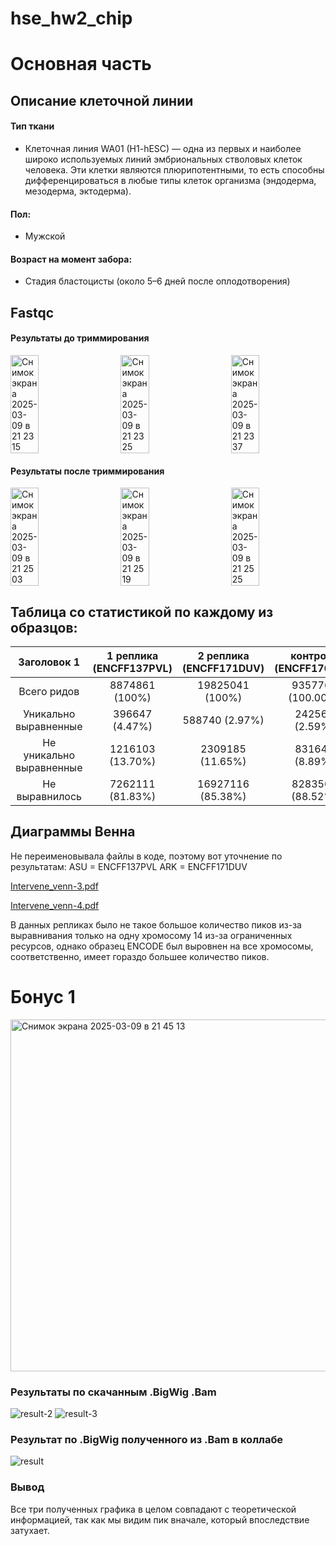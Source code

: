 # hse_hw2_chip

# Основная часть 

## Описание клеточной линии

#### Тип ткани
- Клеточная линия WA01 (H1-hESC) — одна из первых и наиболее широко используемых линий эмбриональных стволовых клеток человека. Эти клетки являются плюрипотентными, то есть способны дифференцироваться в любые типы клеток организма (эндодерма, мезодерма, эктодерма).

#### Пол:
- Мужской
  
#### Возраст на момент забора:
- Стадия бластоцисты (около 5–6 дней после оплодотворения)

## Fastqc

#### Результаты до триммирования
<div style="display: flex; justify-content: space-between;">
<img width="30%" alt="Снимок экрана 2025-03-09 в 21 23 15" src="https://github.com/user-attachments/assets/42035d55-002d-4dbb-8bf2-9b93841c8c1d" />
<img width="30%" alt="Снимок экрана 2025-03-09 в 21 23 25" src="https://github.com/user-attachments/assets/fe3876ec-7123-474d-8f46-d4bfd5639a06" />
<img width="30%" alt="Снимок экрана 2025-03-09 в 21 23 37" src="https://github.com/user-attachments/assets/67693e6a-b21e-481f-86b3-1c62e1a2003a" />
</div>

#### Результаты после триммирования 
<div style="display: flex; justify-content: space-between;">
<img width="30%" alt="Снимок экрана 2025-03-09 в 21 25 03" src="https://github.com/user-attachments/assets/ec8aadc8-b43d-4be6-a129-8875108c585a" />
<img width="30%" alt="Снимок экрана 2025-03-09 в 21 25 19" src="https://github.com/user-attachments/assets/c2f241dd-3c3f-4ed5-a2ac-01bd6b07dee3" />
<img width="30%" alt="Снимок экрана 2025-03-09 в 21 25 25" src="https://github.com/user-attachments/assets/d71081f9-d8f6-474d-9363-1e82ab076aae" />
</div>

## Таблица со статистикой по каждому из  образцов:

| Заголовок 1 | 1 реплика (ENCFF137PVL) | 2 реплика (ENCFF171DUV) | контроль (ENCFF176RJQ) |
|:-----------:|:-----------:|:-----------:|:-----------:|
| Всего ридов    | 8874861 (100%)    | 19825041 (100%)   | 9357767 (100.00%)    |
| Уникально выравненные    | 396647 (4.47%)    | 588740 (2.97%)    | 242561 (2.59%)    |
| Не уникально выравненные   | 1216103 (13.70%)  | 2309185 (11.65%)   | 831645 (8.89%)   |
| Не выравнилось   | 7262111 (81.83%)   | 16927116 (85.38%)   | 8283561 (88.52%)   |

## Диаграммы Венна 

Не переименовывала файлы в коде, поэтому вот уточнение по результатам:
ASU = ENCFF137PVL
ARK = ENCFF171DUV 

[Intervene_venn-3.pdf](https://github.com/user-attachments/files/19151392/Intervene_venn-3.pdf)

[Intervene_venn-4.pdf](https://github.com/user-attachments/files/19151393/Intervene_venn-4.pdf)

В данных репликах было не такое большое количество пиков из-за выравнивания только на одну хромосому 14 из-за ограниченных ресурсов, однако образец ENCODE был выровнен на все хромосомы, соответственно, имеет гораздо большее количество пиков.

# Бонус 1

<img width="563" alt="Снимок экрана 2025-03-09 в 21 45 13" src="https://github.com/user-attachments/assets/fbfb5f80-c991-4b91-9d3e-f5ff7051d77c" />

### Результаты по скачанным .BigWig .Bam

![result-2](https://github.com/user-attachments/assets/dbe99654-0e04-4ce9-9094-82acdd738095)
![result-3](https://github.com/user-attachments/assets/1d16eba1-24c5-4367-b9ef-7fc5a862fbff)

### Результат по .BigWig полученного из .Bam в коллабе

![result](https://github.com/user-attachments/assets/25330720-8f76-4e2b-8e33-a4986edefead)

### Вывод

Все три полученных графика в целом совпадают с теоретической информацией, так как мы видим пик вначале, который впоследствие затухает.



